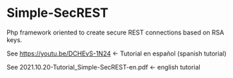 # Simple-SecREST
Php framework oriented to create secure REST connections based on RSA keys.

See https://youtu.be/DCHEvS-1N24 <- Tutorial en español (spanish tutorial)

See 2021.10.20-Tutorial_Simple-SecREST-en.pdf <- english tutorial
